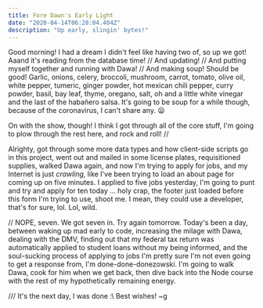 ```yaml
---
title: Fore Dawn's Early Light
date: "2020-04-14T06:28:04.404Z"
description: "Up early, slingin' bytes!"
---
```


Good morning! I had a dream I didn't feel like having two of, so up we got! Aaand it's reading from the database time! // And updating! // And putting myself together and running with Dawa! // And making soup! Should be good! Garlic, onions, celery, broccoli, mushroom, carrot, tomato, olive oil, white pepper, tumeric, ginger powder, hot mexican chili pepper, curry powder, basil, bay leaf, thyme, oregano, salt, oh and a little white vinegar and the last of the habañero salsa. It's going to be soup for a while though, because of the coronavirus, I can't share any. 😦

On with the show, though! I think I got through all of the core stuff, I'm going to plow through the rest here, and rock and roll! //

Alrighty, got through some more data types and how client-side scripts go in this project, went out and mailed in some license plates, requisitioned supplies, walked Dawa again, and now I'm trying to apply for jobs, and my Internet is just _crawling,_ like I've been trying to load an about page for coming up on five minutes. I applied to five jobs yesterday, I'm going to punt and try and apply for ten today ... holy crap, the footer just loaded before this form I'm trying to use, shoot me. I mean, they could use a developer, that's for sure, lol. Lol, wild.

// NOPE, seven. We got seven in. Try again tomorrow. Today's been a day, between waking up mad early to code, increasing the milage with Dawa, dealing with the DMV, finding out that my federal tax return was automatically applied to student loans without my being informed, and the soul-sucking process of applying to jobs I'm pretty sure I'm not even going to get a response from, I'm done-done-donezowski. I'm going to walk Dawa, cook for him when we get back, then dive back into the Node course with the rest of my hypothetically remaining energy.

/// It's the next day, I was done :\ Best wishes! ~g
